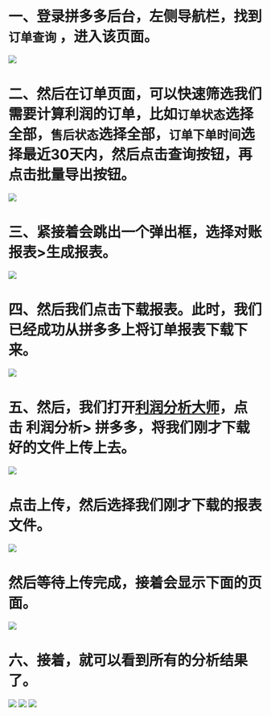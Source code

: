 # 一、登录拼多多后台，左侧导航栏，找到`订单查询` ，进入该页面。
![](https://picgo.dalualex.cn/20240822141219.png)

# 二、然后在订单页面，可以快速筛选我们需要计算利润的订单，比如`订单状态`选择全部，`售后状态`选择全部，`订单下单时间`选择最近30天内，然后点击**查询**按钮，再点击**批量导出**按钮。
![](https://picgo.dalualex.cn/20240822141619.png)

# 三、紧接着会跳出一个弹出框，选择对账报表>生成报表。
![](https://picgo.dalualex.cn/20240822141743.png)

# 四、然后我们点击下载报表。此时，我们已经成功从拼多多上将订单报表下载下来。
![](https://picgo.dalualex.cn/20240822142012.png)

# 五、然后，我们打开[利润分析大师](https://profitcalc.dalualex.com/)，点击 利润分析> 拼多多，将我们刚才下载好的文件上传上去。
![](https://picgo.dalualex.cn/20240822142224.png)
# 点击上传，然后选择我们刚才下载的报表文件。
![](https://picgo.dalualex.cn/20240822144243.png)

# 然后等待上传完成，接着会显示下面的页面。
![](https://picgo.dalualex.cn/20240822144743.png)
# 六、接着，就可以看到所有的分析结果了。
![](https://picgo.dalualex.cn/20240822145130.png)
![](https://picgo.dalualex.cn/20240822145643.png)
![](https://picgo.dalualex.cn/20240822150059.png)
